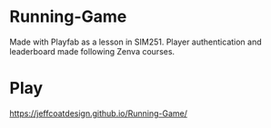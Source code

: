 # Running-Game
Made with Playfab as a lesson in SIM251. Player authentication and leaderboard made following Zenva courses. 
# Play
https://jeffcoatdesign.github.io/Running-Game/
